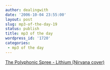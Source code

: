 ```yaml
---
author: dealingwith
date: '2006-10-04 23:55:00'
layout: post
slug: mp3-of-the-day-19
status: publish
title: mp3 of the day
wordpress_id: '1720'
categories:
 - mp3 of the day
---
```


[The Polyphonic Spree - Lithium (Nirvana cover)][1]

   [1]: http://daniel.iaspiretonothing.com/blog/files/2006/10/The%20Polyphonic%20Spree%20-%20Wait%20-%204%20-%20Lithium.mp3

